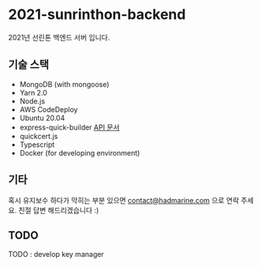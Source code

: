 # 2021-sunrinthon-backend

2021년 선린톤 백엔드 서버 입니다.

## 기술 스택

- MongoDB (with mongoose)
- Yarn 2.0
- Node.js
- AWS CodeDeploy
- Ubuntu 20.04
- express-quick-builder [API 문서](https://github.com/HADMARINE/express-quick-builder/blob/master/docs/APIDOC.md)
- quickcert.js
- Typescript
- Docker (for developing environment)

## 기타

혹시 유지보수 하다가 막히는 부분 있으면 [contact@hadmarine.com](mailto:contact@hadmarine.com) 으로 연락 주세요. 친절 답변 해드리겠습니다 :)

## TODO

TODO : develop key manager
